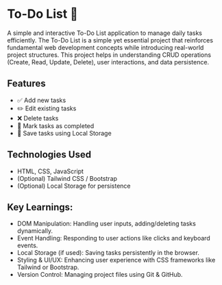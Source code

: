 # To-Do List 📝  

A simple and interactive To-Do List application to manage daily tasks efficiently.
The To-Do List is a simple yet essential project that reinforces fundamental web development concepts while introducing real-world project structures. This project helps in understanding CRUD operations (Create, Read, Update, Delete), user interactions, and data persistence.

## Features  
- ✅ Add new tasks  
- ✏️ Edit existing tasks  
- ❌ Delete tasks  
- 📌 Mark tasks as completed  
- 💾 Save tasks using Local Storage  

## Technologies Used  
- HTML, CSS, JavaScript  
- (Optional) Tailwind CSS / Bootstrap  
- (Optional) Local Storage for persistence  

## Key Learnings:
- DOM Manipulation: Handling user inputs, adding/deleting tasks dynamically.
- Event Handling: Responding to user actions like clicks and keyboard events.
- Local Storage (if used): Saving tasks persistently in the browser.
- Styling & UI/UX: Enhancing user experience with CSS frameworks like Tailwind or Bootstrap.
- Version Control: Managing project files using Git & GitHub.
